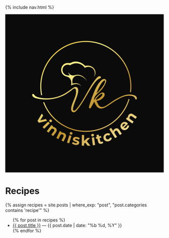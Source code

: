 {% include nav.html %}
<link rel="stylesheet" href="/assets/css/custom.css">
<img class="header-logo" src="/assets/images/vinniskitchen-logo.png" alt="Vinni's Kitchen logo">

# Recipes
{% assign recipes = site.posts | where_exp: "post", "post.categories contains 'recipe'" %}
<ul>
{% for post in recipes %}
  <li><a href="{{ post.url | relative_url }}">{{ post.title }}</a> — {{ post.date | date: "%b %d, %Y" }}</li>
{% endfor %}
</ul>